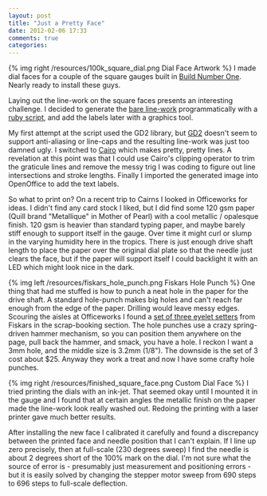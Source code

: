 ```yaml
---
layout: post
title: "Just a Pretty Face"
date: 2012-02-06 17:33
comments: true
categories: 
---
```


{% img right /resources/100k_square_dial.png Dial Face Artwork %}
I made dial faces for a couple of the square gauges built
in [Build Number One](/blog/2012/01/28/build-number-one/).  Nearly
ready to install these guys.  

Laying out the line-work on the square faces presents 
an interesting challenge.  I decided to generate the 
[bare line-work](https://github.com/clearwater/gaugette/blob/master/tools/square_dial/dial.png)
programmatically with a [ruby script](https://github.com/clearwater/gaugette/blob/master/tools/square_dial/dial.rb), and add the labels later with
a graphics tool.

My first attempt at the script used the GD2 library, but [GD2](http://gd2.rubyforge.org/rdoc/)
doesn't seem to support anti-aliasing or line-caps and the resulting line-work
was just too damned ugly.  I switched to [Cairo](http://rubyforge.org/projects/cairo/) which makes pretty, pretty lines.
A revelation at this point was that I could use Cairo's clipping operator to trim the graticule lines and remove the messy trig I was coding to figure out line 
intersections and stroke lengths.  Finally I imported the generated image into 
OpenOffice to add the text labels.

So what to print on?  On a recent trip to Cairns I looked in Officeworks
for ideas.  I didn't find any card stock I liked, but
I did find some 120 gsm paper (Quill brand "Metallique"
in Mother of Pearl) with a cool metallic / opalesque finish.
120 gsm is heavier than standard typing paper, and maybe barely stiff 
enough to support itself in the gauge.  Over time it might curl
or slump in the varying humidity here in the tropics. 
There is just enough drive shaft length to place the paper
over the original dial plate so that the needle just clears
the face, but if the paper will support itself I could 
backlight it with an LED which might look nice in the dark.

{% img left /resources/fiskars_hole_punch.png Fiskars Hole Punch %}
One thing that had me stuffed is how to punch a neat hole in the paper for
the drive shaft.  A standard hole-punch makes big holes and can't reach 
far enough from the edge of the paper.  Drilling would leave messy edges.  Scouring
the aisles at Officeworks I found a 
[set of three eyelet setters](http://www.fiskarscraft.eu/Products/Craft/Punches/Eyelet-Setter/Eyelet-Setter-Pack) from Fiskars in the scrap-booking section.  The hole punches use a crazy spring-driven hammer mechanism, so you can position them anywhere on the page, pull back the hammer, and smack, you have a hole.  I reckon I want a 3mm hole, and the middle
size is 3.2mm (1/8").  The downside is the set of 3 cost about $25.  Anyway they work a treat and now 
I have some crafty hole punches.

{% img right /resources/finished_square_face.png Custom Dial Face %}
I tried printing the dials with an ink-jet.  That
seemed okay until I mounted it in the gauge and I found
that at certain angles the metallic finish
on the paper made the line-work look really washed out.  Redoing
the printing with a laser printer gave much better results.

After installing the new face I calibrated it carefully and found
a discrepancy between the printed face and needle position that I can't
explain.  If I line up zero precisely, then at full-scale (230 degrees 
sweep) I find the needle is about 2 degrees short of the 100% mark on
the dial.  I'm not sure what the source of error is - presumably just measurement and positioning errors -  but it is easily
solved by changing the stepper motor sweep from 690 steps to 696 steps
to full-scale deflection.

